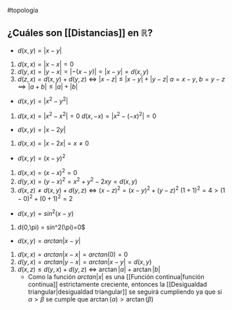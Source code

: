 #topología 

## ¿Cuáles son [[Distancias]] en $\mathbb{R}$?

- $d(x,y) = |x-y|$

1. $d(x,x) = |x-x| = 0$
2. $d(y,x) = |y-x| = |-(x-y)| = |x-y| = d(x,y)$
3. $d(z,x)=d(x,y)+d(y,z) \Longleftrightarrow |x-z| \leq |x-y| + |y-z|$ 
	$a=x-y, \; b = y-z \implies |a+b| \leq |a| + |b|$ 

- $d(x,y) = |x^2 -y^2|$

1. $d(x,x)=|x^2 - x^2| = 0$
	$d(x,-x) = | x^2 - (-x)^2| = 0$

- $d(x,y)=|x-2y|$

1. $d(x,x)=|x-2x|=x\neq0$

- $d(x,y)=(x-y)^2$

1. $d(x,x)=(x-x)^2=0$
2. $d(y,x)=(y-x)^2 = x^2 + y^2 -2xy = d(x,y)$
3. $d(x,z) \neq d(x,y) + d(y,z) \Longleftrightarrow (x-z)^2 = (x-y)^2 + (y-z)^2$
	$(1+1)^2 = 4 > (1-0)^2 + (0+1)^2 = 2$

- $d(x,y)=sin^2(x-y)$

1. d(0,\pi) = sin^2(\pi)=0$

- $d(x,y)=arctan|x-y|$

1. $d(x,x)=arctan|x-x|=arctan(0)=0$
2. $d(y,x)=arctan|y-x|=arctan|x-y|=d(x,y)$
3. $d(x,z)\leq d(y,x) + d(y,z) \Longleftrightarrow \arctan|a| + \arctan|b|$
	- Como la función $arctan|x|$ es una [[Función continua|función continua]] estrictamente creciente, entonces la [[Desigualdad triangular|desigualdad triangular]] se seguirá cumpliendo ya que si $\alpha > \beta$ se cumple que $\arctan(\alpha) > \arctan(\beta)$